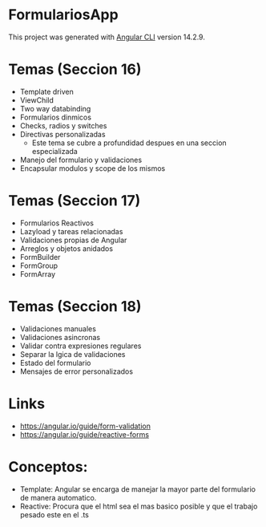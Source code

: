 # FormulariosApp

This project was generated with [Angular CLI](https://github.com/angular/angular-cli) version 14.2.9.

# Temas (Seccion 16)

* Template driven
* ViewChild
* Two way databinding
* Formularios dinmicos
* Checks, radios y switches
* Directivas personalizadas
    * Este tema se cubre a profundidad despues en una seccion especializada
* Manejo del formulario y validaciones
* Encapsular modulos y scope de los mismos

# Temas (Seccion 17)

* Formularios Reactivos
* Lazyload y tareas relacionadas
* Validaciones propias de Angular
* Arreglos y objetos anidados
* FormBuilder
* FormGroup
* FormArray

# Temas (Seccion 18)

* Validaciones manuales
* Validaciones asincronas
* Validar contra expresiones regulares
* Separar la lgica de validaciones
* Estado del formulario
* Mensajes de error personalizados

# Links

* https://angular.io/guide/form-validation
* https://angular.io/guide/reactive-forms

# Conceptos:

* Template: Angular se encarga de manejar la mayor parte del formulario de manera automatico.
* Reactive: Procura que el html sea el mas basico posible y que el trabajo pesado este en el .ts